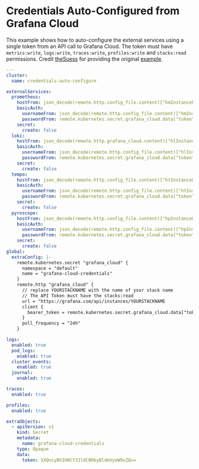 # Credentials Auto-Configured from Grafana Cloud

This example shows how to auto-configure the external services using a single token from an API call to Grafana Cloud.  The token must have `metrics:write`, `logs:write`, `traces:write`, `profiles:write` and `stacks:read` permissions. Credit [theSuess](https://github.com/theSuess) for providing the original [example](https://github.com/grafana/agent-modules/blob/main/modules/grafana-cloud/autoconfigure/module.river).

```yaml
---
cluster:
  name: credentials-auto-configure

externalServices:
  prometheus:
    hostFrom: json_decode(remote.http.config_file.content)["hmInstancePromUrl"] + "/api/prom/push"
    basicAuth:
      usernameFrom: json_decode(remote.http.config_file.content)["hmInstancePromId"]
      passwordFrom: remote.kubernetes.secret.grafana_cloud.data["token"]
    secret:
      create: false
  loki:
    hostFrom: json_decode(remote.http.grafana_cloud.content)["hlInstanceUrl"] + "/loki/api/v1/push"
    basicAuth:
      usernameFrom: json_decode(remote.http.config_file.content)["hlInstanceId"]
      passwordFrom: remote.kubernetes.secret.grafana_cloud.data["token"]
    secret:
      create: false
  tempo:
    hostFrom: json_decode(remote.http.config_file.content)["htInstanceUrl"] + ":443"
    basicAuth:
      usernameFrom: json_decode(remote.http.config_file.content)["htInstanceId"]
      passwordFrom: remote.kubernetes.secret.grafana_cloud.data["token"]
    secret:
      create: false
  pyroscope:
    hostFrom: json_decode(remote.http.config_file.content)["hpInstanceUrl"]
    basicAuth:
      usernameFrom: json_decode(remote.http.config_file.content)["hpInstanceId"]
      passwordFrom: remote.kubernetes.secret.grafana_cloud.data["token"]
    secret:
      create: false
global:
  extraConfig: |-
    remote.kubernetes.secret "grafana_cloud" {
      namespace = "default"
      name = "grafana-cloud-credentials"
    }
    remote.http "grafana_cloud" {
      // replace YOURSTACKNAME with the name of your stack name
      // The API Token must have the stacks:read
      url = "https://grafana.com/api/instances/YOURSTACKNAME
      client {
        bearer_token = remote.kubernetes.secret.grafana_cloud.data["token"]
      }
      poll_frequency = "24h"
    }

logs:
  enabled: true
  pod_logs:
    enabled: true
  cluster_events:
    enabled: true
  journal:
    enabled: true

traces:
  enabled: true

profiles:
  enabled: true

extraObjects:
  - apiVersion: v1
    kind: Secret
    metadata:
      name: grafana-cloud-credentials
    type: Opaque
    data:
      token: SXQncyBhIHNlY3JldCB0byBldmVyeW9uZQ==
```
